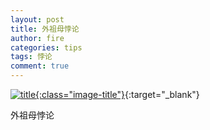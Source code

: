 ```yaml
---
layout: post
title: 外祖母悖论
author: fire
categories: tips 
tags: 悖论
comment: true
---
```


[![title](//image.sideproject.cn/titlex/title_012.jpg){:class="image-title"}](//image.sideproject.cn/titlex/title_012.jpg){:target="_blank"}

外祖母悖论
